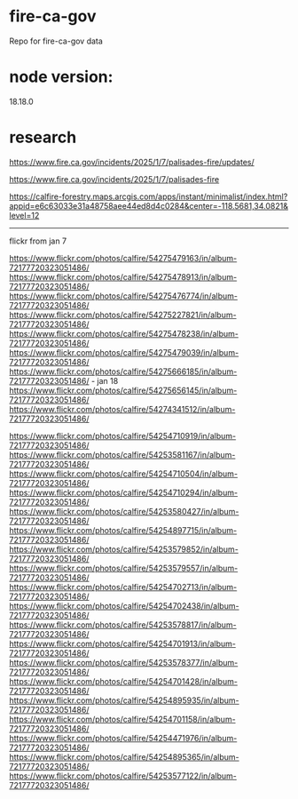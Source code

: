 # fire-ca-gov
Repo for fire-ca-gov data

# node version:
18.18.0

# research
https://www.fire.ca.gov/incidents/2025/1/7/palisades-fire/updates/

https://www.fire.ca.gov/incidents/2025/1/7/palisades-fire

https://calfire-forestry.maps.arcgis.com/apps/instant/minimalist/index.html?appid=e6c63033e31a48758aee44ed8d4c0284&center=-118.5681,34.0821&level=12

---

flickr from jan 7

https://www.flickr.com/photos/calfire/54275479163/in/album-72177720323051486/
https://www.flickr.com/photos/calfire/54275478913/in/album-72177720323051486/
https://www.flickr.com/photos/calfire/54275476774/in/album-72177720323051486/
https://www.flickr.com/photos/calfire/54275227821/in/album-72177720323051486/
https://www.flickr.com/photos/calfire/54275478238/in/album-72177720323051486/
https://www.flickr.com/photos/calfire/54275479039/in/album-72177720323051486/
https://www.flickr.com/photos/calfire/54275666185/in/album-72177720323051486/ - jan 18
https://www.flickr.com/photos/calfire/54275656145/in/album-72177720323051486/
https://www.flickr.com/photos/calfire/54274341512/in/album-72177720323051486/

https://www.flickr.com/photos/calfire/54254710919/in/album-72177720323051486/
https://www.flickr.com/photos/calfire/54253581167/in/album-72177720323051486/
https://www.flickr.com/photos/calfire/54254710504/in/album-72177720323051486/
https://www.flickr.com/photos/calfire/54254710294/in/album-72177720323051486/
https://www.flickr.com/photos/calfire/54253580427/in/album-72177720323051486/
https://www.flickr.com/photos/calfire/54254897715/in/album-72177720323051486/
https://www.flickr.com/photos/calfire/54253579852/in/album-72177720323051486/
https://www.flickr.com/photos/calfire/54253579557/in/album-72177720323051486/
https://www.flickr.com/photos/calfire/54254702713/in/album-72177720323051486/
https://www.flickr.com/photos/calfire/54254702438/in/album-72177720323051486/
https://www.flickr.com/photos/calfire/54253578817/in/album-72177720323051486/
https://www.flickr.com/photos/calfire/54254701913/in/album-72177720323051486/
https://www.flickr.com/photos/calfire/54253578377/in/album-72177720323051486/
https://www.flickr.com/photos/calfire/54254701428/in/album-72177720323051486/
https://www.flickr.com/photos/calfire/54254895935/in/album-72177720323051486/
https://www.flickr.com/photos/calfire/54254701158/in/album-72177720323051486/
https://www.flickr.com/photos/calfire/54254471976/in/album-72177720323051486/
https://www.flickr.com/photos/calfire/54254895365/in/album-72177720323051486/
https://www.flickr.com/photos/calfire/54253577122/in/album-72177720323051486/
